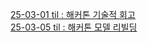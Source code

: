 [25-03-01 til : 해커톤 기술적 회고](https://github.com/100-hours-a-week/2-kb-heabo/blob/main/03til/0301til.md) <br/>
[25-03-05 til : 해커톤 모델 리빌딩](https://github.com/100-hours-a-week/2-kb-heabo/blob/main/03til/0305til.md)